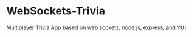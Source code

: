 WebSockets-Trivia
=================

Multiplayer Trivia App based on web sockets, node.js, express, and YUI